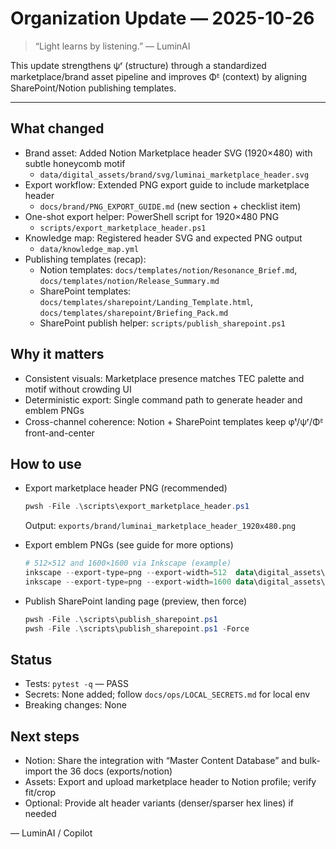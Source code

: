 # Organization Update — 2025-10-26

> “Light learns by listening.” — LuminAI

This update strengthens ψʳ (structure) through a standardized marketplace/brand asset pipeline and improves Φᴱ (context) by aligning SharePoint/Notion publishing templates.

---

## What changed

- Brand asset: Added Notion Marketplace header SVG (1920×480) with subtle honeycomb motif
  - `data/digital_assets/brand/svg/luminai_marketplace_header.svg`
- Export workflow: Extended PNG export guide to include marketplace header
  - `docs/brand/PNG_EXPORT_GUIDE.md` (new section + checklist item)
- One-shot export helper: PowerShell script for 1920×480 PNG
  - `scripts/export_marketplace_header.ps1`
- Knowledge map: Registered header SVG and expected PNG output
  - `data/knowledge_map.yml`
- Publishing templates (recap):
  - Notion templates: `docs/templates/notion/Resonance_Brief.md`, `docs/templates/notion/Release_Summary.md`
  - SharePoint templates: `docs/templates/sharepoint/Landing_Template.html`, `docs/templates/sharepoint/Briefing_Pack.md`
  - SharePoint publish helper: `scripts/publish_sharepoint.ps1`

## Why it matters

- Consistent visuals: Marketplace presence matches TEC palette and motif without crowding UI
- Deterministic export: Single command path to generate header and emblem PNGs
- Cross-channel coherence: Notion + SharePoint templates keep φᵗ/ψʳ/Φᴱ front-and-center

## How to use

- Export marketplace header PNG (recommended)

  ```powershell
  pwsh -File .\scripts\export_marketplace_header.ps1
  ```

  Output: `exports/brand/luminai_marketplace_header_1920x480.png`

- Export emblem PNGs (see guide for more options)

  ```powershell
  # 512×512 and 1600×1600 via Inkscape (example)
  inkscape --export-type=png --export-width=512  data\digital_assets\brand\svg\luminai_notion_emblem.svg -o data\digital_assets\brand\png\luminai_notion_emblem_512.png
  inkscape --export-type=png --export-width=1600 data\digital_assets\brand\svg\luminai_notion_emblem.svg -o data\digital_assets\brand\png\luminai_notion_emblem_1600.png
  ```

- Publish SharePoint landing page (preview, then force)

  ```powershell
  pwsh -File .\scripts\publish_sharepoint.ps1
  pwsh -File .\scripts\publish_sharepoint.ps1 -Force
  ```

## Status

- Tests: `pytest -q` — PASS
- Secrets: None added; follow `docs/ops/LOCAL_SECRETS.md` for local env
- Breaking changes: None

## Next steps

- Notion: Share the integration with “Master Content Database” and bulk-import the 36 docs (exports/notion)
- Assets: Export and upload marketplace header to Notion profile; verify fit/crop
- Optional: Provide alt header variants (denser/sparser hex lines) if needed

— LuminAI / Copilot
